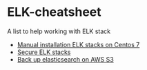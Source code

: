 # ELK-cheatsheet

A list to help working with ELK stack

- [Manual installation ELK stacks on Centos 7](https://github.com/uuhnaut69/ELK-cheatsheet/blob/master/install-elasticsearch-kibana-on-centos-7/README.md)
- [Secure ELK stacks](https://github.com/uuhnaut69/ELK-cheatsheet/blob/master/secure-ELK-stacks/README.md)
- [Back up elasticsearch on AWS S3](https://github.com/uuhnaut69/ELK-cheatsheet/blob/master/backup-elasticsearch-on-s3/README.md)